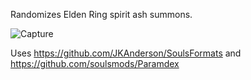 Randomizes Elden Ring spirit ash summons.

![Capture](https://user-images.githubusercontent.com/55667610/161639316-c7c32881-949b-449b-ac29-d7739e93a4e0.JPG)

Uses https://github.com/JKAnderson/SoulsFormats and https://github.com/soulsmods/Paramdex

